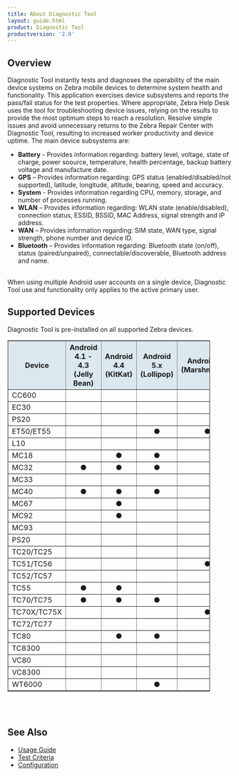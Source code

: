 ```yaml
---
title: About Diagnostic Tool
layout: guide.html
product: Diagnostic Tool
productversion: '2.0'
---
```


## Overview

Diagnostic Tool instantly tests and diagnoses the operability of the main device systems  on Zebra mobile devices to determine system health and functionality. This application exercises device subsystems and reports the pass/fail status for the test properties. Where appropriate, Zebra Help Desk uses the tool for troubleshooting device issues, relying on the results to provide the most optimum steps to reach a resolution. Resolve simple issues and avoid unnecessary returns to the Zebra Repair Center with Diagnostic Tool, resulting to increased worker productivity and device uptime. The main device subsystems are:

* **Battery** - Provides information regarding: battery level, voltage, state of charge, power soource, temperature, health percentage, backup battery voltage and manufacture date.
* **GPS** – Provides information regarding: GPS status (enabled/disabled/not supported), latitude, longitude, altitude, bearing, speed and accuracy.
* **System** - Provides information regarding CPU, memory, storage, and number of processes running.
* **WLAN** – Provides information regarding: WLAN state (enable/disabled), connection status, ESSID, BSSID, MAC Address, signal strength and IP address.
* **WAN** – Provides information regarding: SIM state, WAN type, signal strength, phone number and device ID.
* **Bluetooth** – Provides information regarding: Bluetooth state (on/off), status (paired/unpaired), connectable/discoverable, Bluetooth address and name. <br><br>

When using multiple Android user accounts on a single device, Diagnostic Tool use and functionality only applies to the active primary user.


## Supported Devices
Diagnostic Tool is pre-installed on all supported Zebra devices. 

<table class="facelift" align="center" style="width:90%" border="1" padding="5px">
  <tr bgcolor="#dce8ef">
    <th>Device</th>
    <th style="text-align:center">Android 4.1 - 4.3 <br>(Jelly Bean)</th>
    <th style="text-align:center">Android 4.4 <br>(KitKat)</th>
    <th style="text-align:center">Android 5.x <br>(Lollipop)</th>
    <th style="text-align:center">Android 6.x <br>(Marshmallow)</th>
    <th style="text-align:center">Android 7.x <br>(Nougat)</th>
    <th style="text-align:center">Android 8.x <br>(Oreo)</th>
    <th style="text-align:center">Android 9.x <br>(Pie)</th>
  </tr>
  <tr>
    <td>CC600</td>
    <td></td>
    <td></td>
    <td></td>
    <td></td>
    <td></td>
    <td style="text-align:center">&#x25cf;</td>
    <td></td>
  </tr>
  <tr>
    <td>EC30</td>
    <td></td>
    <td></td>
    <td></td>
    <td></td>
    <td></td>
    <td style="text-align:center">&#x25cf;</td>
    <td></td>
  </tr>
  <tr>
    <td>PS20</td>
    <td></td>
    <td></td>
    <td></td>
    <td></td>
    <td></td>
    <td style="text-align:center">&#x25cf;</td>
    <td></td>
  </tr>
  <tr>
    <td>ET50/ET55</td>
    <td></td>
    <td></td>
    <td style="text-align:center">&#x25cf;</td>
    <td style="text-align:center">&#x25cf;</td>
    <td></td>
    <td></td>
    <td></td>
  </tr>
  <tr>
    <td>L10</td>
    <td></td>
    <td></td>
    <td></td>
    <td></td>
    <td></td>
    <td style="text-align:center">&#x25cf;</td>
    <td></td>
  </tr>
  <tr>
    <td>MC18</td>
    <td></td>
    <td style="text-align:center">&#x25cf;</td>
    <td style="text-align:center">&#x25cf;</td>
    <td></td>
    <td></td>
    <td></td>
    <td></td>
  </tr>
  <tr>
    <td>MC32</td>
    <td style="text-align:center">&#x25cf;</td>
    <td style="text-align:center">&#x25cf;</td>
    <td style="text-align:center">&#x25cf;</td>
    <td></td>
    <td></td>
    <td></td>
    <td></td>
  </tr>
  <tr>
    <td>MC33</td>
    <td></td>
    <td></td>
    <td></td>
    <td></td>
    <td style="text-align:center">&#x25cf;</td>
    <td style="text-align:center">&#x25cf;</td>
    <td></td>
  </tr>
  <tr>
    <td>MC40</td>
    <td style="text-align:center">&#x25cf;</td>
    <td style="text-align:center">&#x25cf;</td>
    <td style="text-align:center">&#x25cf;</td>
    <td></td>
    <td></td>
    <td></td>
    <td></td>
  </tr>
  <tr>
    <td>MC67</td>
    <td></td>
    <td style="text-align:center">&#x25cf;</td>
    <td></td>
    <td></td>
    <td></td>
    <td></td>
    <td></td>
  </tr>
  <tr>
    <td>MC92</td>
    <td></td>
    <td style="text-align:center">&#x25cf;</td>
    <td></td>
    <td></td>
    <td></td>
    <td></td>
    <td></td>
  </tr>
  <tr>
    <td>MC93</td>
    <td></td>
    <td></td>
    <td></td>
    <td></td>
    <td></td>
    <td style="text-align:center">&#x25cf;</td>
    <td></td>
  </tr>
  <tr>
    <td>PS20</td>
    <td></td>
    <td></td>
    <td></td>
    <td></td>
    <td></td>
    <td style="text-align:center">&#x25cf;</td>
    <td style="text-align:center">&#x25cf;</td>
  </tr>
  <tr>
    <td>TC20/TC25</td>
    <td></td>
    <td></td>
    <td></td>
    <td></td>
    <td style="text-align:center">&#x25cf;</td>
    <td style="text-align:center">&#x25cf;</td>
    <td></td>
  </tr>
  <tr>
    <td>TC51/TC56</td>
    <td></td>
    <td></td>
    <td></td>
    <td style="text-align:center">&#x25cf;</td>
    <td style="text-align:center">&#x25cf;</td>
    <td style="text-align:center">&#x25cf;</td>
    <td></td>
  </tr>
  <tr>
    <td>TC52/TC57</td>
    <td></td>
    <td></td>
    <td></td>
    <td></td>
    <td></td>
    <td style="text-align:center">&#x25cf;</td>
    <td style="text-align:center">&#x25cf;</td>
  </tr>
  <tr>
    <td>TC55</td>
    <td style="text-align:center">&#x25cf;</td>
    <td style="text-align:center">&#x25cf;</td>
    <td></td>
    <td></td>
    <td></td>
    <td></td>
    <td></td>
  </tr>
  <tr>
    <td>TC70/TC75</td>
    <td style="text-align:center">&#x25cf;</td>
    <td style="text-align:center">&#x25cf;</td>
    <td style="text-align:center">&#x25cf;</td>
    <td></td>
    <td></td>
    <td></td>
    <td></td>
  </tr>
  <tr>
    <td>TC70X/TC75X</td>
    <td></td>
    <td></td>
    <td></td>
    <td style="text-align:center">&#x25cf;</td>
    <td style="text-align:center">&#x25cf;</td>
    <td style="text-align:center">&#x25cf;</td>
    <td></td>
  </tr>
  <tr>
    <td>TC72/TC77</td>
    <td></td>
    <td></td>
    <td></td>
    <td></td>
    <td></td>
    <td style="text-align:center">&#x25cf;</td>
    <td style="text-align:center">&#x25cf;</td>
  </tr>
  <tr>
    <td>TC80</td>
    <td></td>
    <td style="text-align:center">&#x25cf;</td>
    <td style="text-align:center">&#x25cf;</td>
    <td></td>
    <td style="text-align:center">&#x25cf;</td>
    <td></td>
    <td></td>
  </tr>
  <tr>
    <td>TC8300</td>
    <td></td>
    <td></td>
    <td></td>
    <td></td>
    <td></td>
    <td style="text-align:center">&#x25cf;</td>
    <td></td>
  </tr>
  <tr>
    <td>VC80</td>
    <td></td>
    <td></td>
    <td></td>
    <td></td>
    <td style="text-align:center">&#x25cf;</td>
    <td style="text-align:center">&#x25cf;</td>
    <td></td>
  </tr>
  <tr>
    <td>VC8300</td>
    <td></td>
    <td></td>
    <td></td>
    <td></td>
    <td></td>
    <td style="text-align:center">&#x25cf;</td>
    <td></td>
  </tr>
  <tr>
    <td>WT6000</td>
    <td></td>
    <td></td>
    <td style="text-align:center">&#x25cf;</td>
    <td></td>
    <td style="text-align:center">&#x25cf;</td>
    <td></td>
    <td></td>
  </tr>
</table>

<br>
<br>

## See Also

* [Usage Guide](../usage)
* [Test Criteria](../criteria)
* [Configuration](../configuration)

